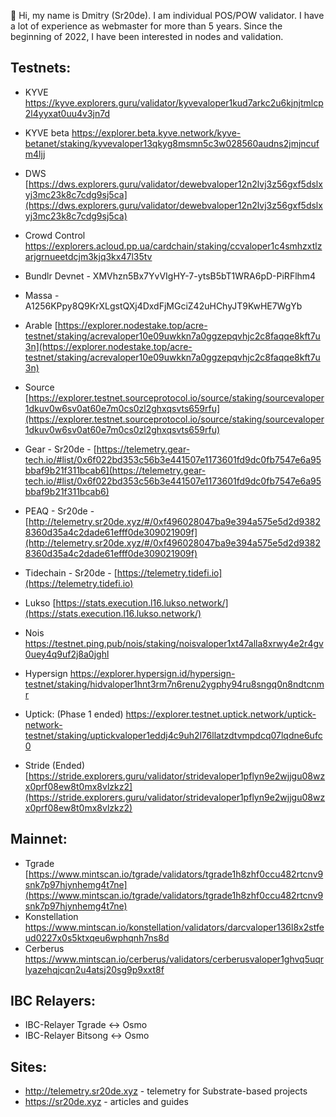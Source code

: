 👋 Hi, my name is Dmitry (Sr20de). I am individual POS/POW validator. I have a lot of experience as webmaster for more than 5 years.
Since the beginning of 2022, I have been interested in nodes and validation.

## Testnets:

- KYVE https://kyve.explorers.guru/validator/kyvevaloper1kud7arkc2u6kjnjtmlcp2l4yyxat0uu4v3jn7d
- KYVE beta https://explorer.beta.kyve.network/kyve-betanet/staking/kyvevaloper13qkyg8msmn5c3w028560audns2jmjncufm4ljj
- DWS [https://dws.explorers.guru/validator/dewebvaloper12n2lvj3z56gxf5dslxyj3mc23k8c7cdg9sj5ca](https://dws.explorers.guru/validator/dewebvaloper12n2lvj3z56gxf5dslxyj3mc23k8c7cdg9sj5ca)
- Crowd Control https://explorers.acloud.pp.ua/cardchain/staking/ccvaloper1c4smhzxtlzarjgrnueetdcjm3kjq3kx47l35tv
- Bundlr Devnet - XMVhzn5Bx7YvVIgHY-7-ytsB5bT1WRA6pD-PiRFlhm4
- Massa - A1256KPpy8Q9KrXLgstQXj4DxdFjMGciZ42uHChyJT9KwHE7WgYb
- Arable [https://explorer.nodestake.top/acre-testnet/staking/acrevaloper10e09uwkkn7a0ggzepqvhjc2c8faqqe8kft7u3n](https://explorer.nodestake.top/acre-testnet/staking/acrevaloper10e09uwkkn7a0ggzepqvhjc2c8faqqe8kft7u3n)
- Source [https://explorer.testnet.sourceprotocol.io/source/staking/sourcevaloper1dkuv0w6sv0at60e7m0cs0zl2ghxqsvts659rfu](https://explorer.testnet.sourceprotocol.io/source/staking/sourcevaloper1dkuv0w6sv0at60e7m0cs0zl2ghxqsvts659rfu)
- Gear - Sr20de - [https://telemetry.gear-tech.io/#list/0x6f022bd353c56b3e441507e1173601fd9dc0fb7547e6a95bbaf9b21f311bcab6](https://telemetry.gear-tech.io/#list/0x6f022bd353c56b3e441507e1173601fd9dc0fb7547e6a95bbaf9b21f311bcab6)
- PEAQ - Sr20de - [http://telemetry.sr20de.xyz/#/0xf496028047ba9e394a575e5d2d93828360d35a4c2dade61efff0de309021909f](http://telemetry.sr20de.xyz/#/0xf496028047ba9e394a575e5d2d93828360d35a4c2dade61efff0de309021909f)
- Tidechain - Sr20de - [https://telemetry.tidefi.io](https://telemetry.tidefi.io)
- Lukso [https://stats.execution.l16.lukso.network/](https://stats.execution.l16.lukso.network/)
- Nois https://testnet.ping.pub/nois/staking/noisvaloper1xt47alla8xrwy4e2r4gv0uey4q9uf2j8a0jghl
- Hypersign https://explorer.hypersign.id/hypersign-testnet/staking/hidvaloper1hnt3rm7n6renu2ygphy94ru8sngq0n8ndtcnmr

- Uptick: (Phase 1 ended) https://explorer.testnet.uptick.network/uptick-network-testnet/staking/uptickvaloper1eddj4c9uh2l76llatzdtvmpdcq07lqdne6ufc0
- Stride (Ended) [https://stride.explorers.guru/validator/stridevaloper1pflyn9e2wjjgu08wzx0prf08ew8t0mx8vlzkz2](https://stride.explorers.guru/validator/stridevaloper1pflyn9e2wjjgu08wzx0prf08ew8t0mx8vlzkz2)


## Mainnet:
- Tgrade [https://www.mintscan.io/tgrade/validators/tgrade1h8zhf0ccu482rtcnv9snk7p97hjynhemg4t7ne](https://www.mintscan.io/tgrade/validators/tgrade1h8zhf0ccu482rtcnv9snk7p97hjynhemg4t7ne)
- Konstellation https://www.mintscan.io/konstellation/validators/darcvaloper136l8x2stfeud0227x0s5ktxqeu6wphqnh7ns8d
- Cerberus https://www.mintscan.io/cerberus/validators/cerberusvaloper1ghvq5uqrlyazehqjcqn2u4atsj20sg9p9xxt8f

## IBC Relayers:
- IBC-Relayer Tgrade <-> Osmo
- IBC-Relayer Bitsong <-> Osmo

## Sites:
- http://telemetry.sr20de.xyz - telemetry for Substrate-based projects
- https://sr20de.xyz - articles and guides

<!---
Sr20dem/Sr20dem is a ✨ special ✨ repository because its `README.md` (this file) appears on your GitHub profile.
You can click the Preview link to take a look at your changes.
--->
